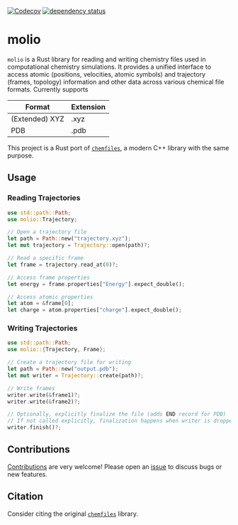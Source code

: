 [![Codecov](https://codecov.io/github/chem-william/molio/coverage.svg?branch=main)](https://codecov.io/gh/chem-william/molio)
[![dependency status](https://deps.rs/repo/github/chem-william/molio/status.svg)](https://deps.rs/repo/github/chem-william/molio)

# molio

`molio` is a Rust library for reading and writing chemistry files used in computational chemistry simulations. It provides a unified interface to access atomic (positions, velocities, atomic symbols) and trajectory (frames, topology) information and other data across various chemical file formats. Currently supports

| Format         | Extension |
| ------         | --------- |
| (Extended) XYZ | .xyz      |
| PDB            | .pdb      |

This project is a Rust port of [`chemfiles`](https://github.com/chemfiles/chemfiles/), a modern C++ library with the same purpose.

## Usage

### Reading Trajectories

```rust
use std::path::Path;
use molio::Trajectory;

// Open a trajectory file
let path = Path::new("trajectory.xyz");
let mut trajectory = Trajectory::open(path)?;

// Read a specific frame
let frame = trajectory.read_at(0)?;

// Access frame properties
let energy = frame.properties["Energy"].expect_double();

// Access atomic properties
let atom = &frame[0];
let charge = atom.properties["charge"].expect_double();
```

### Writing Trajectories

```rust
use std::path::Path;
use molio::{Trajectory, Frame};

// Create a trajectory file for writing
let path = Path::new("output.pdb");
let mut writer = Trajectory::create(path)?;

// Write frames
writer.write(&frame1)?;
writer.write(&frame2)?;

// Optionally, explicitly finalize the file (adds END record for PDB)
// If not called explicitly, finalization happens when writer is dropped
writer.finish()?;
```

## Contributions
[Contributions](https://github.com/chem-william/molio/edit/main/CONTRIBUTING.md) are very welcome! Please open an [issue](https://github.com/chem-william/molio/issues/new) to discuss bugs or new features.

## Citation
Consider citing the original [`chemfiles`](https://github.com/chemfiles/chemfiles/) library.
